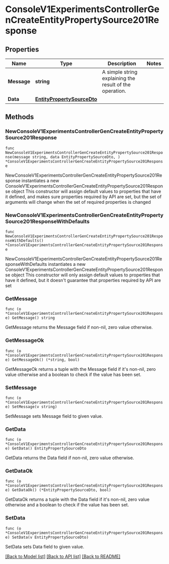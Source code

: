 # ConsoleV1ExperimentsControllerGenCreateEntityPropertySource201Response

## Properties

Name | Type | Description | Notes
------------ | ------------- | ------------- | -------------
**Message** | **string** | A simple string explaining the result of the operation. | 
**Data** | [**EntityPropertySourceDto**](EntityPropertySourceDto.md) |  | 

## Methods

### NewConsoleV1ExperimentsControllerGenCreateEntityPropertySource201Response

`func NewConsoleV1ExperimentsControllerGenCreateEntityPropertySource201Response(message string, data EntityPropertySourceDto, ) *ConsoleV1ExperimentsControllerGenCreateEntityPropertySource201Response`

NewConsoleV1ExperimentsControllerGenCreateEntityPropertySource201Response instantiates a new ConsoleV1ExperimentsControllerGenCreateEntityPropertySource201Response object
This constructor will assign default values to properties that have it defined,
and makes sure properties required by API are set, but the set of arguments
will change when the set of required properties is changed

### NewConsoleV1ExperimentsControllerGenCreateEntityPropertySource201ResponseWithDefaults

`func NewConsoleV1ExperimentsControllerGenCreateEntityPropertySource201ResponseWithDefaults() *ConsoleV1ExperimentsControllerGenCreateEntityPropertySource201Response`

NewConsoleV1ExperimentsControllerGenCreateEntityPropertySource201ResponseWithDefaults instantiates a new ConsoleV1ExperimentsControllerGenCreateEntityPropertySource201Response object
This constructor will only assign default values to properties that have it defined,
but it doesn't guarantee that properties required by API are set

### GetMessage

`func (o *ConsoleV1ExperimentsControllerGenCreateEntityPropertySource201Response) GetMessage() string`

GetMessage returns the Message field if non-nil, zero value otherwise.

### GetMessageOk

`func (o *ConsoleV1ExperimentsControllerGenCreateEntityPropertySource201Response) GetMessageOk() (*string, bool)`

GetMessageOk returns a tuple with the Message field if it's non-nil, zero value otherwise
and a boolean to check if the value has been set.

### SetMessage

`func (o *ConsoleV1ExperimentsControllerGenCreateEntityPropertySource201Response) SetMessage(v string)`

SetMessage sets Message field to given value.


### GetData

`func (o *ConsoleV1ExperimentsControllerGenCreateEntityPropertySource201Response) GetData() EntityPropertySourceDto`

GetData returns the Data field if non-nil, zero value otherwise.

### GetDataOk

`func (o *ConsoleV1ExperimentsControllerGenCreateEntityPropertySource201Response) GetDataOk() (*EntityPropertySourceDto, bool)`

GetDataOk returns a tuple with the Data field if it's non-nil, zero value otherwise
and a boolean to check if the value has been set.

### SetData

`func (o *ConsoleV1ExperimentsControllerGenCreateEntityPropertySource201Response) SetData(v EntityPropertySourceDto)`

SetData sets Data field to given value.



[[Back to Model list]](../README.md#documentation-for-models) [[Back to API list]](../README.md#documentation-for-api-endpoints) [[Back to README]](../README.md)


